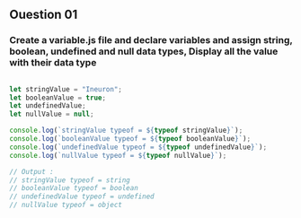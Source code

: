 ## Ouestion 01 

### Create a variable.js file and declare variables and assign string, boolean, undefined and null data types, Display all the value with their data type

```javascript

let stringValue = "Ineuron";
let booleanValue = true;
let undefinedValue;
let nullValue = null;

console.log(`stringValue typeof = ${typeof stringValue}`);
console.log(`booleanValue typeof = ${typeof booleanValue}`);
console.log(`undefinedValue typeof = ${typeof undefinedValue}`);
console.log(`nullValue typeof = ${typeof nullValue}`);

// Output : 
// stringValue typeof = string
// booleanValue typeof = boolean    
// undefinedValue typeof = undefined
// nullValue typeof = object  

```